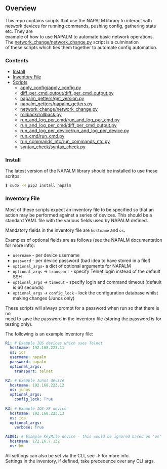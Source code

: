 
## Overview
This repo contains scripts that use the NAPALM library to interact with network 
devices for running commands, pushing config, gathering stats etc. They are  
example of how to use NAPALM to automate basic network operations.  
The [network_change/network_change.py](network_change) script is a culmination  
of these scripts which ties them together to automate config automation.  

### Contents
* [Install](#install)
* [Inventory File](#inventory-file)
* [Scripts](#scripts)
  * [apply_config/apply_config.py](apply_config)
  * [diff_per_cmd_output/diff_per_cmd_output.py](diff_per_cmd_output/)
  * [napalm_getters/get_version.py](napalm_getters/)
  * [napalm_getters/napalm_getters.py](napalm_getters/)
  * [network_change/network_change.py](network_change/)
  * [rollback/rollback.py](rollback/)
  * [run_and_log_per_cmd/run_and_log_per_cmd.py](run_and_log_per_cmd)
  * [run_and_log_per_cmd/diff_per_cmd_output.py](run_and_log_per_cmd)
  * [run_and_log_per_device/run_and_log_per_device.py](run_and_log_per_device/)
  * [run_cmd/run_cmd.py](run_cmd/)
  * [run_commands_ntc/run_commands_ntc.py](run_commands_ntc/)
  * [syntax_check/syntax_check.py](syntax_check/)


### Install
The latest version of the NAPALM library should be installed to use these scritps:
```bash
$ sudo -H pip3 install napalm
```

### Inventory File
Most of these scripts expect an inventory file to be specified so that an  
action may be performed against a series of devices. This should be a  
standard YAML file with the various fields used by NAPALM defined.  

Mandatory fields in the inventory file are `hostname` and `os`.  

Examples of optional fields are as follows (see the NAPALM documentation for 
more info):
* `username` - per device username
* `password` - per device password (bad idea to have stored in a file!)
* `optional_args`- a dict of optional arguments for NAPALM
* `optional_args` -> `transport` - specify Telnet login instead of the default SSH
* `optional_args` -> `timeout` - specify login and command timeout (default is 60 seconds)
* `optional_args` -> `config_lock` - lock the configuration database whilst making changes (Junos only)

These scripts will always prompt for a password when run so that there is no  
need to save the password in the inventory file (storing the password is for  
testing only).  

The following is an example inventory file:
```yml
R1: # Example IOS devices which uses Telnet
  hostname: 192.168.223.11
  os: ios
  username: napalm
  password: napalm
  optional_args:
    transport: telnet

R2: # Example Junos device
  hostname: 192.168.223.12
  os: junos
  optional_args:
    config_lock: True
 
R3: # Example IOS-XE device
  hostname: 192.168.223.13
  os: ios
  optional_args:
    verbose: True

ALD01: # Example KeyMile device - this would be ignored based on 'os'
  hostname: 172.16.7.132
  os: km
```
All settings can also be set via the CLI, see `-h` for more info.  
Settings in the inventory, if defined, take precedence over any CLI args.

